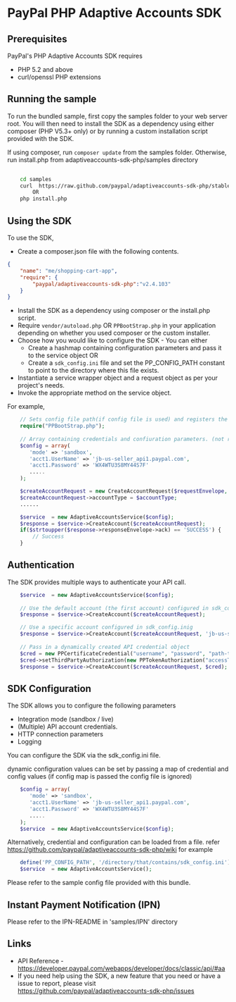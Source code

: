 
# PayPal PHP Adaptive Accounts SDK

## Prerequisites


PayPal's PHP Adaptive Accounts SDK requires 

   * PHP 5.2 and above 
   * curl/openssl PHP extensions

## Running the sample

To run the bundled sample, first copy the samples folder to your web server root. You will then need to install the SDK as a dependency using either composer (PHP V5.3+ only) or by running a custom installation script provided with the SDK.

If using composer, run `composer update` from the samples folder. Otherwise, run install.php from adaptiveaccounts-sdk-php/samples directory

```bash
   
    cd samples   
    curl  https://raw.github.com/paypal/adaptiveaccounts-sdk-php/stable/samples/install.php | php    
        OR        
    php install.php
```

## Using the SDK


To use the SDK,

   * Create a composer.json file with the following contents.

```json
{
    "name": "me/shopping-cart-app",
    "require": {
        "paypal/adaptiveaccounts-sdk-php":"v2.4.103"
    }
}
```

   * Install the SDK as a dependency using composer or the install.php script.
   * Require `vendor/autoload.php` OR `PPBootStrap.php` in your application depending on whether you used composer or the custom installer.
   * Choose how you would like to configure the SDK - You can either
	  * Create a hashmap containing configuration parameters and pass it to the service object OR
      * Create a `sdk_config.ini` file and set the PP_CONFIG_PATH constant to point to the directory where this file exists.
   * Instantiate a service wrapper object and a request object as per your project's needs.
   * Invoke the appropriate method on the service object.

For example,

```php
	// Sets config file path(if config file is used) and registers the classloader
    require("PPBootStrap.php");
	
	// Array containing credentials and confiuration parameters. (not required if config file is used)
	$config = array(
       'mode' => 'sandbox',
       'acct1.UserName' => 'jb-us-seller_api1.paypal.com',
       'acct1.Password' => 'WX4WTU3S8MY44S7F'
       .....
    );

  	$createAccountRequest = new CreateAccountRequest($requestEnvelope, $name, $address, $preferredLanguageCode);
	$createAccountRequest->accountType = $accountType;
	......

	$service  = new AdaptiveAccountsService($config);
	$response = $service->CreateAccount($createAccountRequest);	 
	if($strtoupper($response->responseEnvelope->ack) == 'SUCCESS') {
		// Success
	}
```
  
## Authentication

The SDK provides multiple ways to authenticate your API call.

```php
	$service  = new AdaptiveAccountsService($config);
	
	// Use the default account (the first account) configured in sdk_config.ini
	$response = $service->CreateAccount($createAccountRequest);	

	// Use a specific account configured in sdk_config.inig
	$response = $service->CreateAccount($createAccountRequest, 'jb-us-seller_api1.paypal.com');	
	 
	// Pass in a dynamically created API credential object
    $cred = new PPCertificateCredential("username", "password", "path-to-pem-file");
    $cred->setThirdPartyAuthorization(new PPTokenAuthorization("accessToken", "tokenSecret"));
	$response = $service->CreateAccount($createAccountRequest, $cred);	
```

## SDK Configuration

The SDK allows you to configure the following parameters 

   * Integration mode (sandbox / live)
   * (Multiple) API account credentials.
   * HTTP connection parameters
   * Logging 

You can configure the SDK via the sdk_config.ini file.
  
dynamic configuration values can be set by passing a map of credential and config values (if config map is passed the config file is ignored)
```php
    $config = array(
       'mode' => 'sandbox',
       'acct1.UserName' => 'jb-us-seller_api1.paypal.com',
       'acct1.Password' => 'WX4WTU3S8MY44S7F'
       .....
    );
	$service  = new AdaptiveAccountsService($config);
```
Alternatively, credential and configuration can be loaded from a file. refer <https://github.com/paypal/adaptiveaccounts-sdk-php/wiki> for example
```php
    define('PP_CONFIG_PATH', '/directory/that/contains/sdk_config.ini');
    $service  = new AdaptiveAccountsService();
```

Please refer to the sample config file provided with this bundle.


## Instant Payment Notification (IPN)

Please refer to the IPN-README in 'samples/IPN' directory

## Links

   * API Reference - https://developer.paypal.com/webapps/developer/docs/classic/api/#aa
   * If you need help using the SDK, a new feature that you need or have a issue to report, please visit https://github.com/paypal/adaptiveaccounts-sdk-php/issues 

